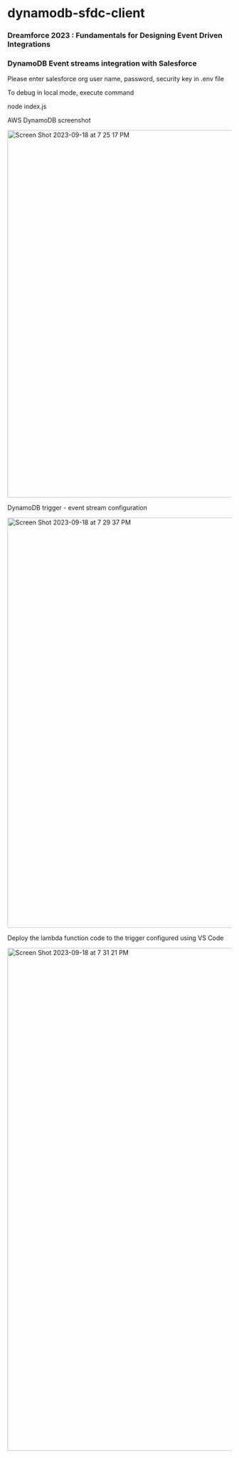 # dynamodb-sfdc-client

### Dreamforce 2023 : Fundamentals for Designing Event Driven Integrations

### DynamoDB Event streams integration with Salesforce

Please enter salesforce org user name, password, security key in .env file

To debug in local mode, execute command 

node index.js

AWS DynamoDB screenshot

<img width="825" alt="Screen Shot 2023-09-18 at 7 25 17 PM" src="https://github.com/ramanathansj/dynamodb-sfdc-client/assets/881993/f88ea556-fa83-4bc2-a7d6-3bc98f86473b">

DynamoDB trigger - event stream configuration

<img width="921" alt="Screen Shot 2023-09-18 at 7 29 37 PM" src="https://github.com/ramanathansj/dynamodb-sfdc-client/assets/881993/50791018-e479-46c3-901f-8596ec231f93">

Deploy the lambda function code to the trigger configured using VS Code

<img width="1129" alt="Screen Shot 2023-09-18 at 7 31 21 PM" src="https://github.com/ramanathansj/dynamodb-sfdc-client/assets/881993/e8b7c4c9-a095-45af-ae1c-dfb14a52c650">
